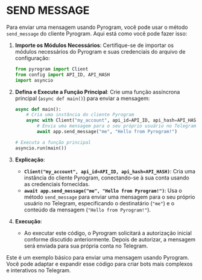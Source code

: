 # SEND MESSAGE
Para enviar uma mensagem usando Pyrogram, você pode usar o método `send_message` do cliente Pyrogram. Aqui está como você pode fazer isso:

1. **Importe os Módulos Necessários**:
   Certifique-se de importar os módulos necessários do Pyrogram e suas credenciais do arquivo de configuração:

   ```python
   from pyrogram import Client
   from config import API_ID, API_HASH
   import asyncio
   ```

2. **Defina e Execute a Função Principal**:
   Crie uma função assíncrona principal (`async def main()`) para enviar a mensagem:

   ```python
   async def main():
       # Cria uma instância do cliente Pyrogram
       async with Client("my_account", api_id=API_ID, api_hash=API_HASH) as app:
           # Envia uma mensagem para o seu próprio usuário no Telegram
           await app.send_message("me", "Hello from Pyrogram!")

   # Executa a função principal
   asyncio.run(main())
   ```

3. **Explicação**:
   - **`Client("my_account", api_id=API_ID, api_hash=API_HASH)`**: Cria uma instância do cliente Pyrogram, conectando-se à sua conta usando as credenciais fornecidas.
   - **`await app.send_message("me", "Hello from Pyrogram!")`**: Usa o método `send_message` para enviar uma mensagem para o seu próprio usuário no Telegram, especificando o destinatário (`"me"`) e o conteúdo da mensagem (`"Hello from Pyrogram!"`).

4. **Execução**:
   - Ao executar este código, o Pyrogram solicitará a autorização inicial conforme discutido anteriormente. Depois de autorizar, a mensagem será enviada para sua própria conta no Telegram.

Este é um exemplo básico para enviar uma mensagem usando Pyrogram. Você pode adaptar e expandir esse código para criar bots mais complexos e interativos no Telegram.